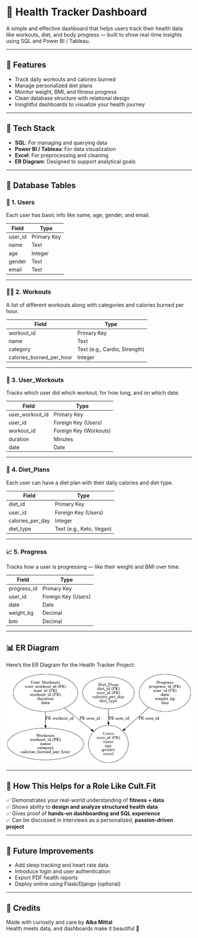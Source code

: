 # 💓 Health Tracker Dashboard

A simple and effective dashboard that helps users track their health data like workouts, diet, and body progress — built to show real-time insights using SQL and Power BI / Tableau.

---

## 🌟 Features

- Track daily workouts and calories burned
- Manage personalized diet plans
- Monitor weight, BMI, and fitness progress
- Clean database structure with relational design
- Insightful dashboards to visualize your health journey

---

## 🧠 Tech Stack

- **SQL**: For managing and querying data
- **Power BI / Tableau**: For data visualization
- **Excel**: For preprocessing and cleaning
- **ER Diagram**: Designed to support analytical goals

---

## 🧱 Database Tables

### 👤 1. Users
Each user has basic info like name, age, gender, and email.

| Field | Type |
|-------|------|
| user_id | Primary Key |
| name | Text |
| age | Integer |
| gender | Text |
| email | Text |

---

### 🏃‍♀️ 2. Workouts
A list of different workouts along with categories and calories burned per hour.

| Field | Type |
|-------|------|
| workout_id | Primary Key |
| name | Text |
| category | Text (e.g., Cardio, Strength) |
| calories_burned_per_hour | Integer |

---

### 🧾 3. User_Workouts
Tracks which user did which workout, for how long, and on which date.

| Field | Type |
|-------|------|
| user_workout_id | Primary Key |
| user_id | Foreign Key (Users) |
| workout_id | Foreign Key (Workouts) |
| duration | Minutes |
| date | Date |

---

### 🥗 4. Diet_Plans
Each user can have a diet plan with their daily calories and diet type.

| Field | Type |
|-------|------|
| diet_id | Primary Key |
| user_id | Foreign Key (Users) |
| calories_per_day | Integer |
| diet_type | Text (e.g., Keto, Vegan) |

---

### 📈 5. Progress
Tracks how a user is progressing — like their weight and BMI over time.

| Field | Type |
|-------|------|
| progress_id | Primary Key |
| user_id | Foreign Key (Users) |
| date | Date |
| weight_kg | Decimal |
| bmi | Decimal |

---

## 📊 ER Diagram

Here’s the ER Diagram for the Health Tracker Project:

![ER Diagram](health_tracker_er_diagram.png)

---

## 📌 How This Helps for a Role Like Cult.Fit

✅ Demonstrates your real-world understanding of **fitness + data**  
✅ Shows ability to **design and analyze structured health data**  
✅ Gives proof of **hands-on dashboarding and SQL experience**  
✅ Can be discussed in interviews as a personalized, **passion-driven project**

---

## 🚀 Future Improvements

- Add sleep tracking and heart rate data
- Introduce login and user authentication
- Export PDF health reports
- Deploy online using Flask/Django (optional)

---

## 🙌 Credits

Made with curiosity and care by **Alka Mittal**  
Health meets data, and dashboards make it beautiful 🌿

